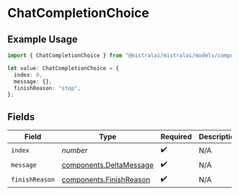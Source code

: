 # ChatCompletionChoice

## Example Usage

```typescript
import { ChatCompletionChoice } from "@mistralai/mistralai/models/components";

let value: ChatCompletionChoice = {
  index: 0,
  message: {},
  finishReason: "stop",
};
```

## Fields

| Field                                                              | Type                                                               | Required                                                           | Description                                                        | Example                                                            |
| ------------------------------------------------------------------ | ------------------------------------------------------------------ | ------------------------------------------------------------------ | ------------------------------------------------------------------ | ------------------------------------------------------------------ |
| `index`                                                            | *number*                                                           | :heavy_check_mark:                                                 | N/A                                                                | 0                                                                  |
| `message`                                                          | [components.DeltaMessage](../../models/components/deltamessage.md) | :heavy_check_mark:                                                 | N/A                                                                |                                                                    |
| `finishReason`                                                     | [components.FinishReason](../../models/components/finishreason.md) | :heavy_check_mark:                                                 | N/A                                                                | stop                                                               |